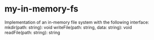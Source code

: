 # my-in-memory-fs
Implementation of an in-memory file system with the following interface:  mkdir(path: string): void  writeFile(path: string, data: string): void  readFile(path: string): string
